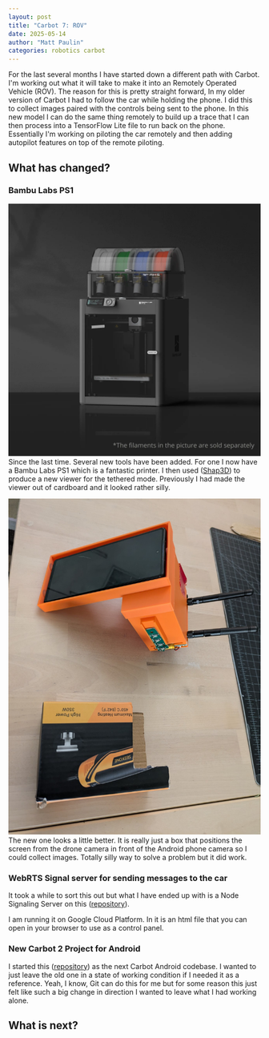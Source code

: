 ```yaml
---
layout: post
title: "Carbot 7: ROV"
date: 2025-05-14
author: "Matt Paulin"
categories: robotics carbot
---
```


For the last several months I have started down a different path with Carbot. I'm working out what it will take to make it into an Remotely Operated Vehicle (ROV). The reason for this is pretty straight forward, In my older version of Carbot I had to follow the car while holding the phone.  I did this to collect images paired with the controls being sent to the phone.  In this new model I can do the same thing remotely to build up a trace that I can then process into a TensorFlow Lite file to run back on the phone.  Essentially I'm working on piloting the car remotely and then adding autopilot features on top of the remote piloting.

## What has changed?

### Bambu Labs PS1
![Bambu Labs PS1](/assets/images/Carbot7/bambulabs-ps1.png)  
Since the last time. Several new tools have been added.  For one I now have a Bambu Labs PS1 which is a fantastic printer.  I then used ([Shap3D](https://www.shapr3d.com/)) to produce a new viewer for the tethered mode.  Previously I had made the viewer out of cardboard and it looked rather silly.


![New Viewer](/assets/images/Carbot7/newviewer.jpg)  
The new one looks a little better. It is really just a box that positions the screen from the drone camera in front of the Android phone camera so I could collect images. Totally silly way to solve a problem but it did work.

### WebRTS Signal server for sending messages to the car
It took a while to sort this out but what I have ended up with is a Node Signaling Server on this ([repository](https://github.com/Carbot-Dev/carbot2-signalling-server)).

I am running it on Google Cloud Platform.  In it is an html file that you can open in your browser to use as a control panel.

### New Carbot 2 Project for Android
I started this ([repository](https://github.com/Carbot-Dev/carbot-android-2)) as the next Carbot Android codebase.  I wanted to just leave the old one in a state of working condition if I needed it as a reference.  Yeah, I know, Git can do this for me but for some reason this just felt like such a big change in direction I wanted to leave what I had working alone.  


## What is next?
